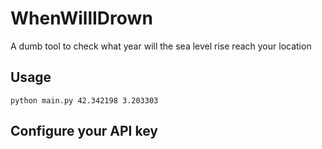 # WhenWillIDrown
A dumb tool to check what year will the sea level rise reach your location

## Usage

```
python main.py 42.342198 3.203303

```

## Configure your API key

